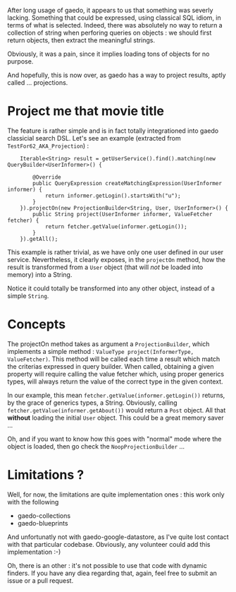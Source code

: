 After long usage of gaedo, it appears to us that something was severly lacking. Something that could be expressed, using classical SQL idiom, in terms of what is selected. Indeed, there was absolutely no way to return a collection of string when perforing queries on objects : we should first return objects, then extract the meaningful strings.

Obviously, it was a pain, since it implies loading tons of objects for no purpose.

And hopefully, this is now over, as gaedo has a way to project results, aptly called ... projections.

# Project me that movie title

The feature is rather simple and is in fact totally integrationed into gaedo classicial search DSL. Let's see an example (extracted from `TestFor62_AKA_Projection`) :

		Iterable<String> result = getUserService().find().matching(new QueryBuilder<UserInformer>() {

			@Override
			public QueryExpression createMatchingExpression(UserInformer informer) {
				return informer.getLogin().startsWith("u");
			}
		}).projectOn(new ProjectionBuilder<String, User, UserInformer>() {
			public String project(UserInformer informer, ValueFetcher fetcher) {
				return fetcher.getValue(informer.getLogin());
			}
		}).getAll();

This example is rather trivial, as we have only one user defined in our user service. Nevertheless, it clearly exposes, in the `projectOn` method, how the result is transformed from a `User` object (that will *not* be loaded into memory) into a String.

Notice it could totally be transformed into any other object, instead of a simple `String`.

# Concepts

The projectOn method takes as argument a `ProjectionBuilder`, which implements a simple method : `ValueType project(InformerType, ValueFetcher)`. 
This method will be called each time a result which match the criterias expressed in query builder. 
When called, obtaining a given property will require calling the value fetcher which, using proper generics types, will always return the value of the correct type in the given context.

In our example, this mean `fetcher.getValue(informer.getLogin())` returns, by the grace of generics types, a String. 
Obviously, calling `fetcher.getValue(informer.getAbout())` would return a `Post` object. All that **without** loading the initial `User` object. This could be a great memory saver ...

Oh, and if you want to know how this goes with "normal" mode where the object is loaded, then go check the `NoopProjectionBuilder` ...

# Limitations ?

Well, for now, the limitations are quite implementation ones : this work only with the following

* gaedo-collections
* gaedo-blueprints

And unfortunatly not with gaedo-google-datastore, as I've quite lost contact with that particular codebase. Obviously, any volunteer could add this implementation :-)

Oh, there is an other : it's not possible to use that code with dynamic finders. If you have any diea regarding that, again, feel free to submit an issue or a pull request.